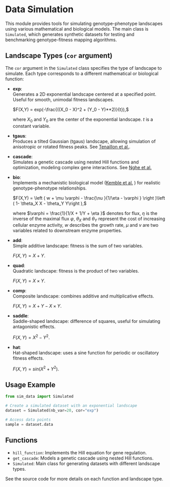 # Data Simulation

This module provides tools for simulating genotype-phenotype landscapes using various mathematical and biological models. The main class is `Simulated`, which generates synthetic datasets for testing and benchmarking genotype-fitness mapping algorithms.

## Landscape Types (`cor` argument)

The `cor` argument in the `Simulated` class specifies the type of landscape to simulate. Each type corresponds to a different mathematical or biological function:

- **exp**:  
  Generates a 2D exponential landscape centered at a specified point. Useful for smooth, unimodal fitness landscapes.

  $F(X,Y) = exp(-\frac{((X_0 - X)^2 + (Y_0 - Y)**2)}{t}),$

  where $X_0$ and $Y_0$ are the center of the exponential landscape. $t$ is a constant variable. 


- **tgaus**:  
  Produces a tilted Gaussian (tgaus) landscape, allowing simulation of anisotropic or rotated fitness peaks. See [Tenaillon et al.](https://www.annualreviews.org/content/journals/10.1146/annurev-ecolsys-120213-091846).



- **cascade**:  
  Simulates a genetic cascade using nested Hill functions and optimization, modeling complex gene interactions. See [Nghe et al.](https://www.nature.com/articles/s41467-018-03644-8)



- **bio**:  
  Implements a mechanistic biological model ([Kemble et al.](https://www.science.org/doi/10.1126/sciadv.abb2236) ) for realistic genotype-phenotype relationships.
  
  $F(X,Y) = \left ( w + \mu \varphi - \frac{\nu }{1/\eta - \varphi } \right )\left ( 1- \theta_X X - \theta_Y Y\right ),$
  
  where $\varphi = \frac{1}{1/X + 1/Y + \eta }$ denotes for flux, $\eta$ is the inverse of the maximal flux $\varphi$, $\theta_X$ and $\theta_Y$ represent the cost of increasing cellular enzyme activity, $w$ describes the growth rate, $\mu$ and $\nu$ are two variables related to downstream enzyme properties.

- **add**:  
  Simple additive landscape: fitness is the sum of two variables.

  $F(X,Y) = X + Y.$

- **quad**:  
  Quadratic landscape: fitness is the product of two variables.

  $F(X,Y) = X \times Y.$


- **comp**:  
  Composite landscape: combines additive and multiplicative effects.

  $F(X,Y) = X + Y - X \times Y.$


- **saddle**:  
  Saddle-shaped landscape: difference of squares, useful for simulating antagonistic effects.

  $F(X,Y) = X^2 - Y^2.$

- **hat**:  
  Hat-shaped landscape: uses a sine function for periodic or oscillatory fitness effects.

  $F(X,Y) = sin(X^2 + Y^2).$

## Usage Example

```python
from sim_data import Simulated

# Create a simulated dataset with an exponential landscape
dataset = Simulated(nb_var=20, cor="exp")

# Access data points
sample = dataset.data 
```

## Functions

- `hill_function`: Implements the Hill equation for gene regulation.
- `get_cascade`: Models a genetic cascade using nested Hill functions.
- `Simulated`: Main class for generating datasets with different landscape types.

See the source code for more details on each function and landscape type.